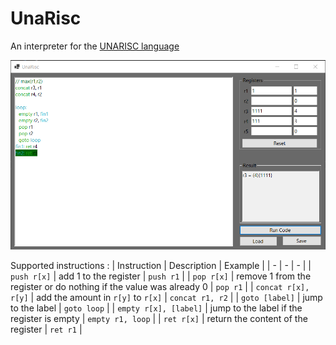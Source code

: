 # UnaRisc
An interpreter for the [UNARISC language](https://info.usherbrooke.ca/mblondin/cours/ift209_h23/devoirs/devoir1.pdf)


![Screen capture](UnaRisc.png)


Supported instructions : 
| Instruction | Description | Example |
| - | - | - |
| `push r[x]` | add 1 to the register | `push r1` |
| `pop r[x]` | remove 1 from the register or do nothing if the value was already 0 | `pop r1` |
| `concat r[x], r[y]` | add the amount in `r[y]` to `r[x]` | `concat r1, r2` |
| `goto [label]` | jump to the label | `goto loop` |
| `empty r[x], [label]` | jump to the label if the register is empty | `empty r1, loop` |
| `ret r[x]` | return the content of the register | `ret r1` |
